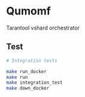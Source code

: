 # Qumomf

Tarantool vshard orchestrator

## Test

```bash
# Integration tests

make run_docker
make run
make integration_test
make down_docker
```
